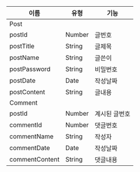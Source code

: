|이름|유형|기능|
|---|----|---|
|Post|
|postId|Number|글번호|
|postTitle|String|글제목|
|postName|String|글쓴이|
|postPassword|String|비밀번호|
|postDate|Date|작성날짜|
|postContent|String|글내용|
|Comment|
|postId|Number|계시된 글번호|
|commentId|Number|댓글번호|
|commentName|String|작성자|
|commentDate|Date|작성날짜|
|commentContent|String|댓글내용|
